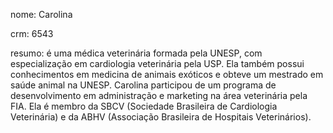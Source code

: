 nome: Carolina

crm: 6543

resumo: é uma médica veterinária formada pela UNESP, com especialização em cardiologia veterinária pela USP. Ela também possui conhecimentos em medicina de animais exóticos e obteve um mestrado em saúde animal na UNESP. Carolina participou de um programa de desenvolvimento em administração e marketing na área veterinária pela FIA. Ela é membro da SBCV (Sociedade Brasileira de Cardiologia Veterinária) e da ABHV (Associação Brasileira de Hospitais Veterinários).